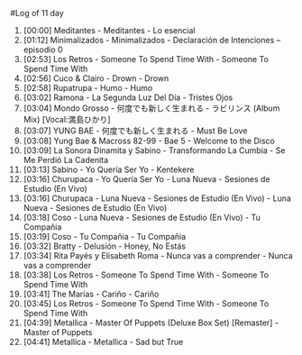 #Log of 11 day

1. [00:00] Meditantes - Meditantes - Lo esencial
1. [01:12] Minimalizados - Minimalizados - Declaración de Intenciones – episodio 0
1. [02:53] Los Retros - Someone To Spend Time With - Someone To Spend Time With
1. [02:56] Cuco & Clairo - Drown - Drown
1. [02:58] Rupatrupa - Humo - Humo
1. [03:02] Ramona - La Segunda Luz Del Día - Tristes Ojos
1. [03:04] Mondo Grosso - 何度でも新しく生まれる - ラビリンス (Album Mix) [Vocal:満島ひかり]
1. [03:07] YUNG BAE - 何度でも新しく生まれる - Must Be Love
1. [03:08] Yung Bae & Macross 82-99 - Bae 5 - Welcome to the Disco
1. [03:09] La Sonora Dinamita y Sabino - Transformando La Cumbia - Se Me Perdió La Cadenita
1. [03:13] Sabino - Yo Quería Ser Yo - Kentekere
1. [03:16] Churupaca - Yo Quería Ser Yo - Luna Nueva - Sesiones de Estudio (En Vivo)
1. [03:16] Churupaca - Luna Nueva - Sesiones de Estudio (En Vivo) - Luna Nueva - Sesiones de Estudio (En Vivo)
1. [03:18] Coso - Luna Nueva - Sesiones de Estudio (En Vivo) - Tu Compañia
1. [03:19] Coso - Tu Compañia - Tu Compañia
1. [03:32] Bratty - Delusión - Honey, No Estás
1. [03:34] Rita Payés y Elisabeth Roma - Nunca vas a comprender - Nunca vas a comprender
1. [03:38] Los Retros - Someone To Spend Time With - Someone To Spend Time With
1. [03:41] The Marías - Cariño - Cariño
1. [03:45] Los Retros - Someone To Spend Time With - Someone To Spend Time With
1. [04:39] Metallica - Master Of Puppets (Deluxe Box Set) [Remaster] - Master of Puppets
1. [04:41] Metallica - Metallica - Sad but True

